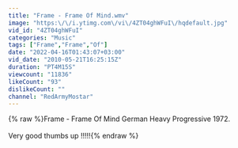 ```yaml
---
title: "Frame - Frame Of Mind.wmv"
image: "https:\/\/i.ytimg.com\/vi\/4ZT04ghWFuI\/hqdefault.jpg"
vid_id: "4ZT04ghWFuI"
categories: "Music"
tags: ["Frame","Frame","Of"]
date: "2022-04-16T01:43:07+03:00"
vid_date: "2010-05-21T16:25:15Z"
duration: "PT4M15S"
viewcount: "11836"
likeCount: "93"
dislikeCount: ""
channel: "RedArmyMostar"
---
```

{% raw %}Frame - Frame Of Mind German Heavy Progressive 1972.<br /><br />Very good thumbs up !!!!!{% endraw %}
